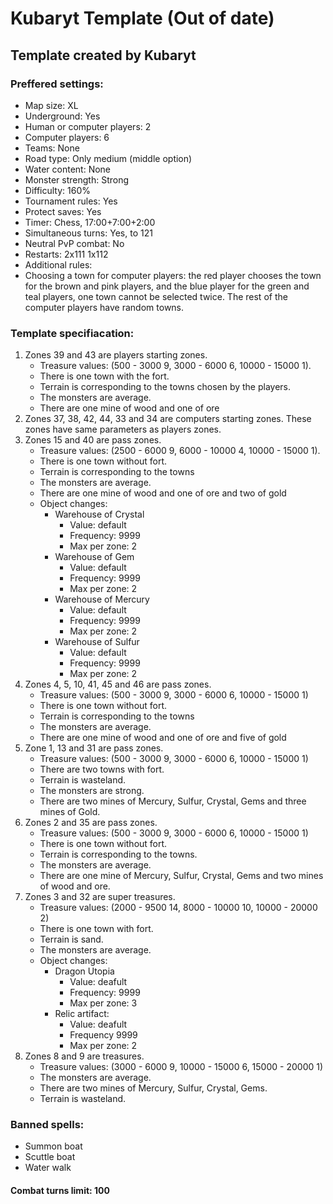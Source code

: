 # Kubaryt Template (Out of date)

## Template created by Kubaryt

### Preffered settings:

- Map size: XL
- Underground: Yes
- Human or computer players: 2
- Computer players: 6
- Teams: None
- Road type: Only medium (middle option)
- Water content: None
- Monster strength: Strong
- Difficulty: 160%
- Tournament rules: Yes
- Protect saves: Yes
- Timer: Chess, 17:00+7:00+2:00
- Simultaneous turns: Yes, to 121
- Neutral PvP combat: No
- Restarts: 2x111 1x112
- Additional rules:
- Choosing a town for computer players: the red player chooses the town for the brown and pink players,
and the blue player for the green and teal players, one town cannot be selected twice. The rest of 
the computer players have random towns.
    
### Template specifiacation:

1. Zones 39 and 43 are players starting zones.
    - Treasure values: (500 - 3000 9, 3000 - 6000 6, 10000 - 15000 1).
    - There is one town with the fort.
    - Terrain is corresponding to the towns chosen by the players.
    - The monsters are average.
    - There are one mine of wood and one of ore
2. Zones 37, 38, 42, 44, 33 and 34 are computers starting zones. These zones have same parameters as players zones.
3. Zones 15 and 40 are pass zones.
    - Treasure values: (2500 - 6000 9, 6000 - 10000 4, 10000 - 15000 1).
    - There is one town without fort.
    - Terrain is corresponding to the towns
    - The monsters are average.
    - There are one mine of wood and one of ore and two of gold
    - Object changes:
        * Warehouse of Crystal
            * Value: default
            * Frequency: 9999
            * Max per zone: 2
        * Warehouse of Gem
            * Value: default
            * Frequency: 9999
            * Max per zone: 2
        * Warehouse of Mercury
            * Value: default
            * Frequency: 9999
            * Max per zone: 2
        * Warehouse of Sulfur
            * Value: default
            * Frequency: 9999
            * Max per zone: 2
4. Zones 4, 5, 10, 41, 45 and 46 are pass zones.
    - Treasure values: (500 - 3000 9, 3000 - 6000 6, 10000 - 15000 1)
    - There is one town without fort.
    - Terrain is corresponding to the towns
    - The monsters are average.
    - There are one mine of wood and one of ore and five of gold
5. Zone 1, 13 and 31 are pass zones.
    - Treasure values: (500 - 3000 9, 3000 - 6000 6, 10000 - 15000 1)
    - There are two towns with fort.
    - Terrain is wasteland.
    - The monsters are strong.
    - There are two mines of Mercury, Sulfur, Crystal, Gems and three mines of Gold.
6. Zones 2 and 35 are pass zones.
    - Treasure values: (500 - 3000 9, 3000 - 6000 6, 10000 - 15000 1)
    - There is one town without fort.
    - Terrain is corresponding to the towns.
    - The monsters are average.
    - There are one mine of Mercury, Sulfur, Crystal, Gems and two mines of wood and ore.
7. Zones 3 and 32 are super treasures.
    - Treasure values: (2000 - 9500 14, 8000 - 10000 10, 10000 - 20000 2)
    - There is one town with fort.
    - Terrain is sand.
    - The monsters are average.
    - Object changes:
        * Dragon Utopia
            * Value: deafult
            * Frequency: 9999
            * Max per zone: 3
        * Relic artifact:
            * Value: deafult
            * Frequency 9999
            * Max per zone: 2
8. Zones 8 and 9 are treasures.
    - Treasure values: (3000 - 6000 9, 10000 - 15000 6, 15000 - 20000 1)
    - The monsters are average.
    - There are two mines of Mercury, Sulfur, Crystal, Gems.
    - Terrain is wasteland.

### Banned spells:
 - Summon boat
 - Scuttle boat
 - Water walk
    
#### Combat turns limit: 100
